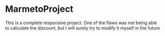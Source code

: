 # MarmetoProject
This is a complete responsive project. One of the flaws was not being able to calculate the discount, but I will surely try to modify it myself in the future
